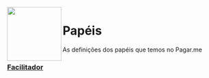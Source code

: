 <img src="https://avatars1.githubusercontent.com/u/3846050?v=4&s=200" width="127px" height="127px" align="left"/>

# Papéis

As definições dos papéis que temos no Pagar.me
<br />

### [Facilitador](facilitador.md)
